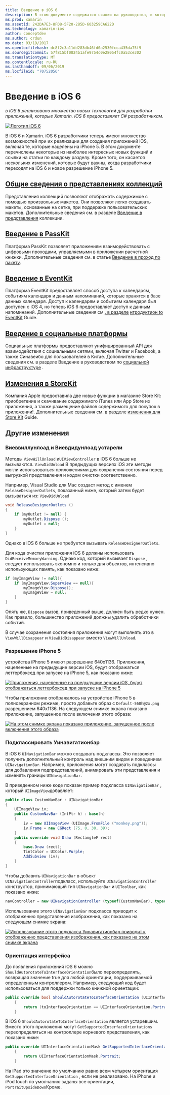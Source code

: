 ```yaml
---
title: Введение в iOS 6
description: В этом документе содержатся ссылки на руководства, в которых описываются функции iOS 6. Обсуждаются представления коллекций, PassKit, социальные платформы и изменения в StoreKit.
ms.prod: xamarin
ms.assetid: 242DA7E3-8FD8-5F20-285D-603259CA622D
ms.technology: xamarin-ios
author: conceptdev
ms.author: crdun
ms.date: 03/19/2017
ms.openlocfilehash: dc8f2c3a11dd283db46fd0a2530fcca435da75f9
ms.sourcegitcommit: 57f815bf0024b1afe9754c0e28054fc0a53ce302
ms.translationtype: MT
ms.contentlocale: ru-RU
ms.lasthandoff: 09/06/2019
ms.locfileid: "70752056"
---
```

# <a name="introduction-to-ios-6"></a>Введение в iOS 6

_в iOS 6 реализовано множество новых технологий для разработки приложений, которые Xamarin. iOS 6 предоставляет C# разработчикам._

[![](images/ios6-large.jpg "Логотип iOS 6")](images/ios6-large.jpg#lightbox)

В iOS 6 и Xamarin. iOS 6 разработчики теперь имеют множество возможностей при их реализации для создания приложений iOS, включая те, которые нацелены на iPhone 5.
В этом документе перечислены некоторые из наиболее интересных новых функций и ссылки на статьи по каждому разделу. Кроме того, он касается нескольких изменений, которые будут важны, когда разработчики переходят на iOS 6 и новое разрешение iPhone 5.

## <a name="introduction-to-collection-viewsiosuser-interfacecontrolsuicollectionviewmd"></a>[Общие сведения о представлениях коллекций](~/ios/user-interface/controls/uicollectionview.md)

Представления коллекций позволяют отображать содержимое с помощью произвольных макетов. Они позволяют легко создавать макеты, основанные на сетке, при поддержке пользовательских макетов. Дополнительные сведения см. в разделе [Введение в представления](~/ios/user-interface/controls/uicollectionview.md) [](~/ios/user-interface/controls/uicollectionview.md)коллекции.

## <a name="introduction-to-passkitiosplatformpasskitmd"></a>[Введение в PassKit](~/ios/platform/passkit.md)

Платформа PassKit позволяет приложениям взаимодействовать с цифровыми проходами, управляемыми в приложении расчетной книжки. Дополнительные сведения см. в статье [Введение в проход по пакету](~/ios/platform/passkit.md).

## <a name="introduction-to-eventkitiosplatformeventkitmd"></a>[Введение в EventKit](~/ios/platform/eventkit.md)

Платформа EventKit предоставляет способ доступа к календарям, событиям календаря и данным напоминаний, которые хранятся в базе данных календаря. Доступ к календарям и событиям календаря был доступен с iOS 4, но теперь iOS 6 предоставляет доступ к данным напоминаний. Дополнительные сведения см [. в разделе](~/ios/platform/eventkit.md) [нтродуктион to EventKit](~/ios/platform/eventkit.md) Guide.

## <a name="introduction-to-the-social-frameworkiosplatformsocial-frameworkmd"></a>[Введение в социальные платформы](~/ios/platform/social-framework.md)

Социальные платформы предоставляют унифицированный API для взаимодействия с социальными сетями, включая Twitter и Facebook, а также Синавеибо для пользователей в Китае. Дополнительные сведения см. в разделе Введение в руководством по [социальной инфраструктуре](~/ios/platform/social-framework.md) .

## <a name="changes-to-storekitchanges-to-storekitmd"></a>[Изменения в StoreKit](changes-to-storekit.md)

Компания Apple предоставила две новые функции в магазине Store Kit: приобретение и скачивание содержимого iTunes или App Store из приложения, а также размещение файлов содержимого для покупок в приложении!. Дополнительные сведения см. в разделе [изменения для Store Kit](changes-to-storekit.md) Guide.

## <a name="other-changes"></a>Другие изменения

### <a name="viewwillunload-and-viewdidunload-deprecated"></a>Виеввиллунлоад и Виевдидунлоад устарели

Методы `ViewWillUnload` и`UIViewController` в iOS 6 больше не вызываются. `ViewDidUnload` В предыдущих версиях iOS эти методы могли использоваться приложениями для сохранения состояния перед выгрузкой представления и кодом очистки соответственно.

Например, Visual Studio для Mac создаст метод с именем `ReleaseDesignerOutlets`, показанный ниже, который затем будет вызываться из: `ViewDidUnload`

```csharp
void ReleaseDesignerOutlets ()
{
    if (myOutlet != null) {
        myOutlet.Dispose ();
        myOutlet = null;
    }
}
```

Однако в iOS 6 больше не требуется вызывать `ReleaseDesignerOutlets`.   

Для кода очистки приложения iOS 6 должны использовать `DidReceiveMemoryWarning`. Однако код, который вызывает `Dispose` , следует использовать экономно и только для объектов, интенсивно использующих память, как показано ниже:

```csharp
if (myImageView != null){
    if (myImageView.Superview == null){
        myImageView.Dispose();
        myImageView = null;
    }
}
```

Опять же, `Dispose` вызов, приведенный выше, должен быть редко нужен. Как правило, большинство приложений должны удалить обработчики событий.

В случае сохранения состояния приложения могут выполнять это в `ViewWillDisappear` и `ViewDidDisappear` вместо `ViewWillUnload`.

### <a name="iphone-5-resolution"></a>Разрешение iPhone 5

устройства iPhone 5 имеют разрешение 640x1136. Приложения, нацеленные на предыдущие версии iOS, будут отображаться леттербоксед при запуске на iPhone 5, как показано ниже:

 [![](images/01-letterboxed.png "Приложения, нацеленные на предыдущие версии iOS, будут отображаться леттербоксед при запуске на iPhone 5")](images/01-letterboxed.png#lightbox)

Чтобы приложение отображалось на устройстве iPhone 5 в полноэкранном режиме, просто добавьте образ с `Default-568h@2x.png` разрешением 640x1136. На следующем снимке экрана показано приложение, запущенное после включения этого образа:

 [![](images/02-fullscreen.png "На этом снимке экрана показано приложение, запущенное после включения этого образа")](images/02-fullscreen.png#lightbox)

### <a name="subclassing-uinavigationbar"></a>Подклассировать Уинавигатионбар

В iOS 6 `UINavigationBar` можно создавать подклассы. Это позволяет получить дополнительный контроль над внешним видом и поведением `UINavigationBar`. Например, приложения могут создавать подклассы для добавления подпредставлений, анимировать эти представления и изменять границы `UINavigationBar`.

В приведенном ниже коде показан пример подкласса `UINavigationBar` , который `UIImageView`добавляет:

```csharp
public class CustomNavBar : UINavigationBar
{
    UIImageView iv;
    public CustomNavBar (IntPtr h) : base(h)
    {
        iv = new UIImageView (UIImage.FromFile ("monkey.png"));
        iv.Frame = new CGRect (75, 0, 30, 39);
    }
    public override void Draw (RectangleF rect)
    {
        base.Draw (rect);
        TintColor = UIColor.Purple;
        AddSubview (iv);
    }
}
```

Чтобы добавить `UINavigationBar` в объект `UINavigationController`подкласс, используйте `UINavigationController` конструктор, принимающий тип `UINavigationBar` и `UIToolbar`, как показано ниже:

```csharp
navController = new UINavigationController (typeof(CustomNavBar), typeof(UIToolbar));
```

Использование этого `UINavigationBar` подкласса приводит к отображению представления изображения, как показано на следующем снимке экрана:

 [![](images/03-navbar.png "Использование этого подкласса Уинавигатионбар приводит к отображению представления изображения, как показано на этом снимке экрана")](images/03-navbar.png#lightbox)

### <a name="interface-orientation"></a>Ориентация интерфейса

До появления приложений iOS 6 можно `ShouldAutorotateToInterfaceOrientation`было переопределять, возвращая значение true для любой ориентации, поддерживаемой определенным контроллером. Например, следующий код будет использоваться для поддержки только книжной ориентации:

```csharp
public override bool ShouldAutorotateToInterfaceOrientation (UIInterfaceOrientation toInterfaceOrientation)
    {
        return (toInterfaceOrientation == UIInterfaceOrientation.Portrait);
    }
```

В iOS 6 `ShouldAutorotateToInterfaceOrientation` является устаревшим.
Вместо этого приложения могут `GetSupportedInterfaceOrientations` переопределяться на контроллере корневого представления, как показано ниже:

```csharp
public override UIInterfaceOrientationMask GetSupportedInterfaceOrientations ()
    {
        return UIInterfaceOrientationMask.Portrait;
    }
```

На iPad это значение по умолчанию равно всем четырем ориентация `GetSupportedInterfaceOrientation` , если не реализовано. На iPhone и iPod touch по умолчанию заданы все ориентации, `PortraitUpsideDown`Кроме.
